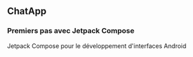 ## ChatApp
### Premiers pas avec Jetpack Compose
Jetpack Compose pour le développement d'interfaces Android